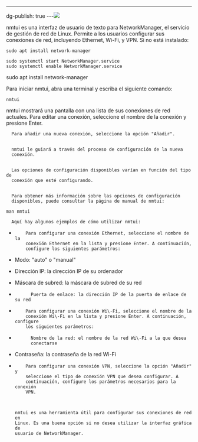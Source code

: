 ---
dg-publish: true
---![](../fetched_images\AVvXsEgWXXiShsIwBUGJe621qejthIA9ndjjaUkXvEsmlYa88b1dfLRDO9aZE3BUXDlNnJOGckrwFQcLYnEan5I4SB2NoZ_l_OGawubsoQKqq757QB6MGLvlXoqgIFR3T2rc6IH2_0tbkWXoOj_89t9Df6I4AWWh1uZp9vdCTXFK2ZRkugrSTq9US69uZCOLoOQ)

  nmtui es una interfaz de usuario de texto para NetworkManager, el servicio de
  gestión de red de Linux. Permite a los usuarios configurar sus conexiones de
  red, incluyendo Ethernet, Wi\-Fi, y VPN.
Si no está instalado:
```
sudo apt install network-manager
```
```
sudo systemctl start NetworkManager.service
sudo systemctl enable NetworkManager.service
```
sudo apt install network\-manager

  Para iniciar nmtui, abra una terminal y escriba el siguiente comando:
  
```
nmtui
```
nmtui mostrará una pantalla con una lista de sus
      conexiones de red actuales. Para editar una conexión, seleccione el nombre
      de la conexión y presione Enter.
    

      Para añadir una nueva conexión, seleccione la opción "Añadir".
    

      nmtui le guiará a través del proceso de configuración de la nueva
      conexión.
    

      Las opciones de configuración disponibles varían en función del tipo de
      conexión que esté configurando.
    

      Para obtener más información sobre las opciones de configuración
      disponibles, puede consultar la página de manual de nmtui:
    
```
man nmtui
```

      Aquí hay algunos ejemplos de cómo utilizar nmtui:
    
* 
          Para configurar una conexión Ethernet, seleccione el nombre de la
          conexión Ethernet en la lista y presione Enter. A continuación,
          configure los siguientes parámetros:
        

* Modo: "auto" o "manual"
* Dirección IP: la dirección IP de su ordenador
* Máscara de subred: la máscara de subred de su red
* 
            Puerta de enlace: la dirección IP de la puerta de enlace de su red
          

* 
          Para configurar una conexión Wi\-Fi, seleccione el nombre de la
          conexión Wi\-Fi en la lista y presione Enter. A continuación, configure
          los siguientes parámetros:
        
* 
            Nombre de la red: el nombre de la red Wi\-Fi a la que desea
            conectarse
          
* Contraseña: la contraseña de la red Wi\-Fi

* 
          Para configurar una conexión VPN, seleccione la opción "Añadir" y
          seleccione el tipo de conexión VPN que desea configurar. A
          continuación, configure los parámetros necesarios para la conexión
          VPN.
        


      nmtui es una herramienta útil para configurar sus conexiones de red en
      Linux. Es una buena opción si no desea utilizar la interfaz gráfica de
      usuario de NetworkManager.
    

